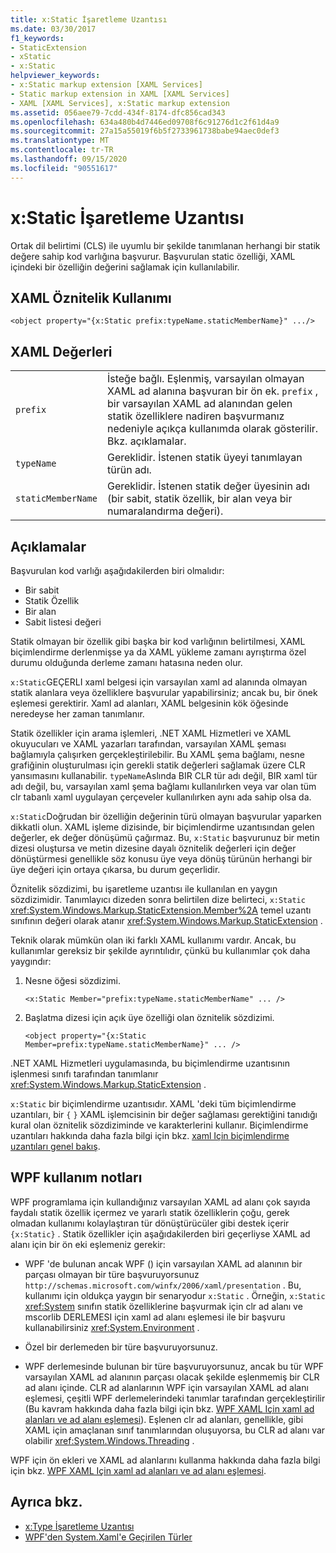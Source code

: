 ```yaml
---
title: x:Static İşaretleme Uzantısı
ms.date: 03/30/2017
f1_keywords:
- StaticExtension
- xStatic
- x:Static
helpviewer_keywords:
- x:Static markup extension [XAML Services]
- Static markup extension in XAML [XAML Services]
- XAML [XAML Services], x:Static markup extension
ms.assetid: 056aee79-7cdd-434f-8174-dfc856cad343
ms.openlocfilehash: 634a480b4d7446ed09708f6c91276d1c2f61d4a9
ms.sourcegitcommit: 27a15a55019f6b5f2733961738babe94aec0def3
ms.translationtype: MT
ms.contentlocale: tr-TR
ms.lasthandoff: 09/15/2020
ms.locfileid: "90551617"
---
```

# <a name="xstatic-markup-extension"></a>x:Static İşaretleme Uzantısı

Ortak dil belirtimi (CLS) ile uyumlu bir şekilde tanımlanan herhangi bir statik değere sahip kod varlığına başvurur. Başvurulan static özelliği, XAML içindeki bir özelliğin değerini sağlamak için kullanılabilir.

## <a name="xaml-attribute-usage"></a>XAML Öznitelik Kullanımı

```xaml
<object property="{x:Static prefix:typeName.staticMemberName}" .../>
```

## <a name="xaml-values"></a>XAML Değerleri

| | |
|-|-|
|`prefix`|İsteğe bağlı. Eşlenmiş, varsayılan olmayan XAML ad alanına başvuran bir ön ek. `prefix` , bir varsayılan XAML ad alanından gelen statik özelliklere nadiren başvurmanız nedeniyle açıkça kullanımda olarak gösterilir. Bkz. açıklamalar.|
|`typeName`|Gereklidir. İstenen statik üyeyi tanımlayan türün adı.|
|`staticMemberName`|Gereklidir. İstenen statik değer üyesinin adı (bir sabit, statik özellik, bir alan veya bir numaralandırma değeri).|

## <a name="remarks"></a>Açıklamalar

Başvurulan kod varlığı aşağıdakilerden biri olmalıdır:

- Bir sabit
- Statik Özellik
- Bir alan
- Sabit listesi değeri

Statik olmayan bir özellik gibi başka bir kod varlığının belirtilmesi, XAML biçimlendirme derlenmişse ya da XAML yükleme zamanı ayrıştırma özel durumu olduğunda derleme zamanı hatasına neden olur.

`x:Static`GEÇERLI xaml belgesi için varsayılan xaml ad alanında olmayan statik alanlara veya özelliklere başvurular yapabilirsiniz; ancak bu, bir önek eşlemesi gerektirir. Xaml ad alanları, XAML belgesinin kök öğesinde neredeyse her zaman tanımlanır.

Statik özellikler için arama işlemleri, .NET XAML Hizmetleri ve XAML okuyucuları ve XAML yazarları tarafından, varsayılan XAML şeması bağlamıyla çalışırken gerçekleştirilebilir. Bu XAML şema bağlamı, nesne grafiğinin oluşturulması için gerekli statik değerleri sağlamak üzere CLR yansımasını kullanabilir. `typeName`Aslında BIR CLR tür adı değil, BIR xaml tür adı değil, bu, varsayılan xaml şema bağlamı kullanılırken veya var olan tüm clr tabanlı xaml uygulayan çerçeveler kullanılırken aynı ada sahip olsa da.

`x:Static`Doğrudan bir özelliğin değerinin türü olmayan başvurular yaparken dikkatli olun. XAML işleme dizisinde, bir biçimlendirme uzantısından gelen değerler, ek değer dönüşümü çağırmaz. Bu, `x:Static` başvurunuz bir metin dizesi oluştursa ve metin dizesine dayalı öznitelik değerleri için değer dönüştürmesi genellikle söz konusu üye veya dönüş türünün herhangi bir üye değeri için ortaya çıkarsa, bu durum geçerlidir.

Öznitelik sözdizimi, bu işaretleme uzantısı ile kullanılan en yaygın sözdizimidir. Tanımlayıcı dizeden sonra belirtilen dize belirteci, `x:Static` <xref:System.Windows.Markup.StaticExtension.Member%2A> temel uzantı sınıfının değeri olarak atanır <xref:System.Windows.Markup.StaticExtension> .

Teknik olarak mümkün olan iki farklı XAML kullanımı vardır. Ancak, bu kullanımlar gereksiz bir şekilde ayrıntılıdır, çünkü bu kullanımlar çok daha yaygındır:

01. Nesne öğesi sözdizimi.

    ```xaml
    <x:Static Member="prefix:typeName.staticMemberName" ... />
    ```

02. Başlatma dizesi için açık üye özelliği olan öznitelik sözdizimi.

    ```xaml
    <object property="{x:Static Member=prefix:typeName.staticMemberName}" ... />
    ```

.NET XAML Hizmetleri uygulamasında, bu biçimlendirme uzantısının işlenmesi sınıfı tarafından tanımlanır <xref:System.Windows.Markup.StaticExtension> .

`x:Static` bir biçimlendirme uzantısıdır. XAML 'deki tüm biçimlendirme uzantıları, bir `{` `}` XAML işlemcisinin bir değer sağlaması gerektiğini tanıdığı kural olan öznitelik sözdiziminde ve karakterlerini kullanır. Biçimlendirme uzantıları hakkında daha fazla bilgi için bkz. [xaml Için biçimlendirme uzantıları genel bakış](markup-extensions-overview.md).

## <a name="wpf-usage-notes"></a>WPF kullanım notları

WPF programlama için kullandığınız varsayılan XAML ad alanı çok sayıda faydalı statik özellik içermez ve yararlı statik özelliklerin çoğu, gerek olmadan kullanımı kolaylaştıran tür dönüştürücüler gibi destek içerir `{x:Static}` . Statik özellikler için aşağıdakilerden biri geçerliyse XAML ad alanı için bir ön eki eşlemeniz gerekir:

- WPF 'de bulunan ancak WPF () için varsayılan XAML ad alanının bir parçası olmayan bir türe başvuruyorsunuz `http://schemas.microsoft.com/winfx/2006/xaml/presentation` . Bu, kullanımı için oldukça yaygın bir senaryodur `x:Static` . Örneğin, `x:Static` <xref:System> sınıfın statik özelliklerine başvurmak için clr ad alanı ve mscorlib DERLEMESI için xaml ad alanı eşlemesi ile bir başvuru kullanabilirsiniz <xref:System.Environment> .

- Özel bir derlemeden bir türe başvuruyorsunuz.

- WPF derlemesinde bulunan bir türe başvuruyorsunuz, ancak bu tür WPF varsayılan XAML ad alanının parçası olacak şekilde eşlenmemiş bir CLR ad alanı içinde. CLR ad alanlarının WPF için varsayılan XAML ad alanı eşlemesi, çeşitli WPF derlemelerindeki tanımlar tarafından gerçekleştirilir (Bu kavram hakkında daha fazla bilgi için bkz. [WPF XAML Için xaml ad alanları ve ad alanı eşlemesi](/dotnet/desktop/wpf/advanced/xaml-namespaces-and-namespace-mapping-for-wpf-xaml)). Eşlenen clr ad alanları, genellikle, gibi XAML için amaçlanan sınıf tanımlarından oluşuyorsa, bu CLR ad alanı var olabilir <xref:System.Windows.Threading> .

WPF için ön ekleri ve XAML ad alanlarını kullanma hakkında daha fazla bilgi için bkz. [WPF XAML Için xaml ad alanları ve ad alanı eşlemesi](/dotnet/desktop/wpf/advanced/xaml-namespaces-and-namespace-mapping-for-wpf-xaml).

## <a name="see-also"></a>Ayrıca bkz.

- [x:Type İşaretleme Uzantısı](xtype-markup-extension.md)
- [WPF'den System.Xaml'e Geçirilen Türler](/dotnet/desktop/wpf/advanced/types-migrated-from-wpf-to-system)
